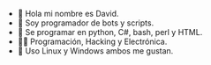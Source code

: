 * 👋  Hola mi nombre es David.
* 🤖  Soy programador de bots y scripts.
* 👀  Se programar en python, C#, bash, perl y HTML.
* 👩‍🚀  Programación, Hacking y Electrónica.
* 🐧  Uso Linux y Windows ambos me gustan.
